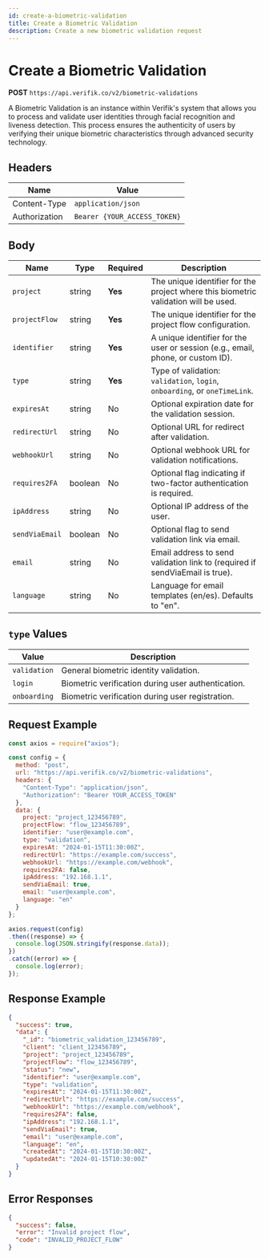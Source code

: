 ```yaml
---
id: create-a-biometric-validation
title: Create a Biometric Validation
description: Create a new biometric validation request
---
```


# Create a Biometric Validation

**POST** `https://api.verifik.co/v2/biometric-validations`

A Biometric Validation is an instance within Verifik's system that allows you to process and validate user identities through facial recognition and liveness detection. This process ensures the authenticity of users by verifying their unique biometric characteristics through advanced security technology.

## Headers

| Name          | Value                        |
| ------------- | ---------------------------- |
| Content-Type  | `application/json`           |
| Authorization | `Bearer {YOUR_ACCESS_TOKEN}` |

## Body

| Name           | Type    | Required | Description                                                                                                 |
| -------------- | ------- | -------- | ----------------------------------------------------------------------------------------------------------- |
| `project`      | string  | **Yes**  | The unique identifier for the project where this biometric validation will be used.                         |
| `projectFlow`  | string  | **Yes**  | The unique identifier for the project flow configuration.                                                    |
| `identifier`   | string  | **Yes**  | A unique identifier for the user or session (e.g., email, phone, or custom ID).                             |
| `type`         | string  | **Yes**  | Type of validation: `validation`, `login`, `onboarding`, or `oneTimeLink`.                                  |
| `expiresAt`    | string  | No       | Optional expiration date for the validation session.                                                         |
| `redirectUrl`  | string  | No       | Optional URL for redirect after validation.                                                                 |
| `webhookUrl`   | string  | No       | Optional webhook URL for validation notifications.                                                          |
| `requires2FA`  | boolean | No       | Optional flag indicating if two-factor authentication is required.                                          |
| `ipAddress`    | string  | No       | Optional IP address of the user.                                                                            |
| `sendViaEmail` | boolean | No       | Optional flag to send validation link via email.                                                            |
| `email`        | string  | No       | Email address to send validation link to (required if sendViaEmail is true).                              |
| `language`     | string  | No       | Language for email templates (en/es). Defaults to "en".                                                   |

## `type` Values

| Value        | Description                                    |
| ------------ | ---------------------------------------------- |
| `validation` | General biometric identity validation.        |
| `login`      | Biometric verification during user authentication. |
| `onboarding` | Biometric verification during user registration. |

## Request Example

```javascript
const axios = require("axios");

const config = {
  method: "post",
  url: "https://api.verifik.co/v2/biometric-validations",
  headers: {
    "Content-Type": "application/json",
    "Authorization": "Bearer YOUR_ACCESS_TOKEN"
  },
  data: {
    project: "project_123456789",
    projectFlow: "flow_123456789",
    identifier: "user@example.com",
    type: "validation",
    expiresAt: "2024-01-15T11:30:00Z",
    redirectUrl: "https://example.com/success",
    webhookUrl: "https://example.com/webhook",
    requires2FA: false,
    ipAddress: "192.168.1.1",
    sendViaEmail: true,
    email: "user@example.com",
    language: "en"
  }
};

axios.request(config)
.then((response) => {
  console.log(JSON.stringify(response.data));
})
.catch((error) => {
  console.log(error);
});
```

## Response Example

```json
{
  "success": true,
  "data": {
    "_id": "biometric_validation_123456789",
    "client": "client_123456789",
    "project": "project_123456789",
    "projectFlow": "flow_123456789",
    "status": "new",
    "identifier": "user@example.com",
    "type": "validation",
    "expiresAt": "2024-01-15T11:30:00Z",
    "redirectUrl": "https://example.com/success",
    "webhookUrl": "https://example.com/webhook",
    "requires2FA": false,
    "ipAddress": "192.168.1.1",
    "sendViaEmail": true,
    "email": "user@example.com",
    "language": "en",
    "createdAt": "2024-01-15T10:30:00Z",
    "updatedAt": "2024-01-15T10:30:00Z"
  }
}
```

## Error Responses

```json
{
  "success": false,
  "error": "Invalid project flow",
  "code": "INVALID_PROJECT_FLOW"
}
```
